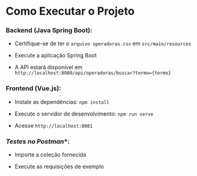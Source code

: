 # Como Executar o Projeto  
### **Backend (Java Spring Boot):**

- Certifique-se de ter o `arquivo operadoras.csv` em `src/main/resources`

- Execute a aplicação Spring Boot

- A API estará disponível em `http://localhost:8080/api/operadoras/buscar?termo={termo}`

### **Frontend (Vue.js):**

- Instale as dependências: `npm install`

- Execute o servidor de desenvolvimento: `npm run serve`

- Acesse `http://localhost:8081`

### *Testes no Postman**:

- Importe a coleção fornecida

- Execute as requisições de exemplo